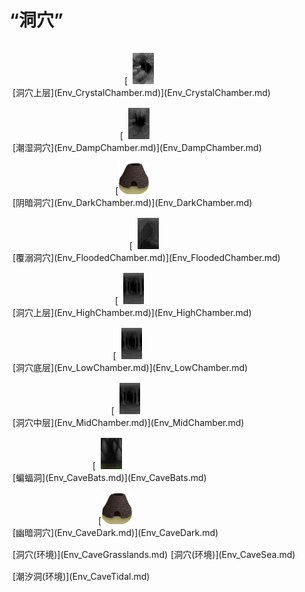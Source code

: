 # “洞穴”  
<div style="display:table"><div style="display:inline-block;padding-top:15px;padding-left:5px;border:none;text-align:center;min-width:150px;min-height:0px;margin: auto">[<div style="width:50px;display:inline-block;text-align:center"><img decoding="async" src="Sprite/CrystalChamber.png" href="a.md" style="max-width:50px;max-height:50px;"></div><br>[洞穴上层](Env_CrystalChamber.md)](Env_CrystalChamber.md)</div><div style="display:inline-block;padding-top:15px;padding-left:5px;border:none;text-align:center;min-width:150px;min-height:0px;margin: auto">[<div style="width:50px;display:inline-block;text-align:center"><img decoding="async" src="Sprite/DampChamber.png" href="a.md" style="max-width:50px;max-height:50px;"></div><br>[潮湿洞穴](Env_DampChamber.md)](Env_DampChamber.md)</div><div style="display:inline-block;padding-top:15px;padding-left:5px;border:none;text-align:center;min-width:150px;min-height:0px;margin: auto">[<div style="width:50px;display:inline-block;text-align:center"><img decoding="async" src="Sprite/Kiln.png" href="a.md" style="max-width:50px;max-height:50px;"></div><br>[阴暗洞穴](Env_DarkChamber.md)](Env_DarkChamber.md)</div><div style="display:inline-block;padding-top:15px;padding-left:5px;border:none;text-align:center;min-width:150px;min-height:0px;margin: auto">[<div style="width:50px;display:inline-block;text-align:center"><img decoding="async" src="Sprite/FloodedChamber.png" href="a.md" style="max-width:50px;max-height:50px;"></div><br>[覆溺洞穴](Env_FloodedChamber.md)](Env_FloodedChamber.md)</div><div style="display:inline-block;padding-top:15px;padding-left:5px;border:none;text-align:center;min-width:150px;min-height:0px;margin: auto">[<div style="width:50px;display:inline-block;text-align:center"><img decoding="async" src="Sprite/CaveChamber.png" href="a.md" style="max-width:50px;max-height:50px;"></div><br>[洞穴上层](Env_HighChamber.md)](Env_HighChamber.md)</div><div style="display:inline-block;padding-top:15px;padding-left:5px;border:none;text-align:center;min-width:150px;min-height:0px;margin: auto">[<div style="width:50px;display:inline-block;text-align:center"><img decoding="async" src="Sprite/CaveChamber.png" href="a.md" style="max-width:50px;max-height:50px;"></div><br>[洞穴底层](Env_LowChamber.md)](Env_LowChamber.md)</div><div style="display:inline-block;padding-top:15px;padding-left:5px;border:none;text-align:center;min-width:150px;min-height:0px;margin: auto">[<div style="width:50px;display:inline-block;text-align:center"><img decoding="async" src="Sprite/CaveChamber.png" href="a.md" style="max-width:50px;max-height:50px;"></div><br>[洞穴中层](Env_MidChamber.md)](Env_MidChamber.md)</div><div style="display:inline-block;padding-top:15px;padding-left:5px;border:none;text-align:center;min-width:150px;min-height:0px;margin: auto">[<div style="width:50px;display:inline-block;text-align:center"><img decoding="async" src="Sprite/BatCave.png" href="a.md" style="max-width:50px;max-height:50px;"></div><br>[蝙蝠洞](Env_CaveBats.md)](Env_CaveBats.md)</div><div style="display:inline-block;padding-top:15px;padding-left:5px;border:none;text-align:center;min-width:150px;min-height:0px;margin: auto">[<div style="width:50px;display:inline-block;text-align:center"><img decoding="async" src="Sprite/Kiln.png" href="a.md" style="max-width:50px;max-height:50px;"></div><br>[幽暗洞穴](Env_CaveDark.md)](Env_CaveDark.md)</div><div style="display:inline-block;padding-top:15px;padding-left:5px;border:none;text-align:center;min-width:150px;min-height:0px;margin: auto">[洞穴(环境)](Env_CaveGrasslands.md)</div><div style="display:inline-block;padding-top:15px;padding-left:5px;border:none;text-align:center;min-width:150px;min-height:0px;margin: auto">[洞穴(环境)](Env_CaveSea.md)</div><div style="display:inline-block;padding-top:15px;padding-left:5px;border:none;text-align:center;min-width:150px;min-height:0px;margin: auto">[潮汐洞(环境)](Env_CaveTidal.md)</div></div>  
  
